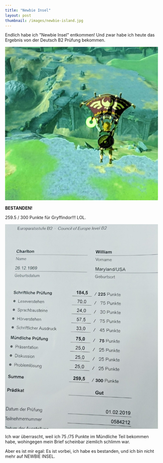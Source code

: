 ```yaml
---
title: "Newbie Insel"
layout: post
thumbnail: /images/newbie-island.jpg
---
```


Endlich habe ich "Newbie Insel" entkommen! Und zwar habe ich heute das Ergebnis von der Deutsch B2 Prüfung bekommen.

![Escape from Newbie Island](/images/newbie-island.jpg)

**BESTANDEN!**

259.5 / 300 Punkte für Gryffindor!!! LOL.

![B2 Ergebnisse](/images/b2-prufung.jpg)

Ich war überrascht, weil ich 75 /75 Punkte im Mündliche Teil bekommen habe, wohingegen mein Brief scheinbar ziemlich schlimm war.

Aber es ist mir egal: Es ist vorbei, ich habe es bestanden, und ich bin nicht mehr auf NEWBIE INSEL.


